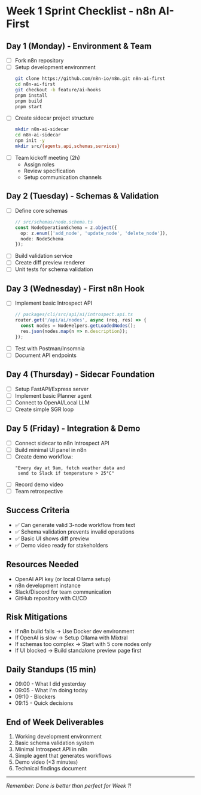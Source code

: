 # Week 1 Sprint Checklist - n8n AI-First

## Day 1 (Monday) - Environment & Team
- [ ] Fork n8n repository
- [ ] Setup development environment
  ```bash
  git clone https://github.com/n8n-io/n8n.git n8n-ai-first
  cd n8n-ai-first
  git checkout -b feature/ai-hooks
  pnpm install
  pnpm build
  pnpm start
  ```
- [ ] Create sidecar project structure
  ```bash
  mkdir n8n-ai-sidecar
  cd n8n-ai-sidecar
  npm init -y
  mkdir src/{agents,api,schemas,services}
  ```
- [ ] Team kickoff meeting (2h)
  - Assign roles
  - Review specification
  - Setup communication channels

## Day 2 (Tuesday) - Schemas & Validation
- [ ] Define core schemas
  ```typescript
  // src/schemas/node.schema.ts
  const NodeOperationSchema = z.object({
    op: z.enum(['add_node', 'update_node', 'delete_node']),
    node: NodeSchema
  });
  ```
- [ ] Build validation service
- [ ] Create diff preview renderer
- [ ] Unit tests for schema validation

## Day 3 (Wednesday) - First n8n Hook
- [ ] Implement basic Introspect API
  ```typescript
  // packages/cli/src/api/ai/introspect.api.ts
  router.get('/api/ai/nodes', async (req, res) => {
    const nodes = NodeHelpers.getLoadedNodes();
    res.json(nodes.map(n => n.description));
  });
  ```
- [ ] Test with Postman/Insomnia
- [ ] Document API endpoints

## Day 4 (Thursday) - Sidecar Foundation
- [ ] Setup FastAPI/Express server
- [ ] Implement basic Planner agent
- [ ] Connect to OpenAI/Local LLM
- [ ] Create simple SGR loop

## Day 5 (Friday) - Integration & Demo
- [ ] Connect sidecar to n8n Introspect API
- [ ] Build minimal UI panel in n8n
- [ ] Create demo workflow:
  ```
  "Every day at 9am, fetch weather data and 
   send to Slack if temperature > 25°C"
  ```
- [ ] Record demo video
- [ ] Team retrospective

## Success Criteria
- ✅ Can generate valid 3-node workflow from text
- ✅ Schema validation prevents invalid operations  
- ✅ Basic UI shows diff preview
- ✅ Demo video ready for stakeholders

## Resources Needed
- OpenAI API key (or local Ollama setup)
- n8n development instance
- Slack/Discord for team communication
- GitHub repository with CI/CD

## Risk Mitigations
- If n8n build fails → Use Docker dev environment
- If OpenAI is slow → Setup Ollama with Mixtral
- If schemas too complex → Start with 5 core nodes only
- If UI blocked → Build standalone preview page first

## Daily Standups (15 min)
- 09:00 - What I did yesterday
- 09:05 - What I'm doing today  
- 09:10 - Blockers
- 09:15 - Quick decisions

## End of Week Deliverables
1. Working development environment
2. Basic schema validation system
3. Minimal Introspect API in n8n
4. Simple agent that generates workflows
5. Demo video (<3 minutes)
6. Technical findings document

---

*Remember: Done is better than perfect for Week 1!*